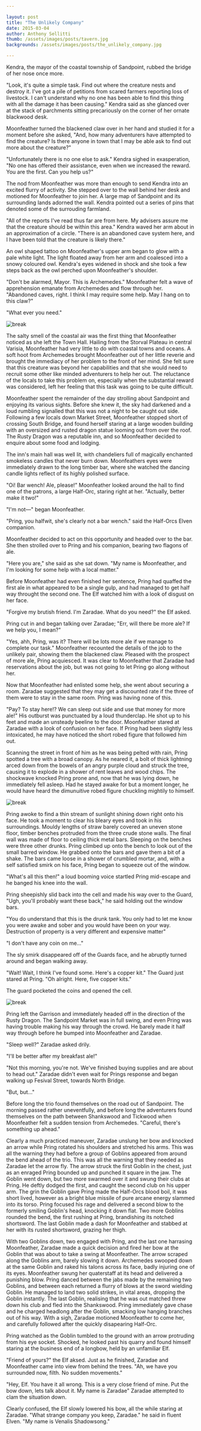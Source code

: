 ```yaml
---

layout: post
title: "The Unlikely Company"
date: 2015-03-04
author: Anthony Sellitti
thumb: /assets/images/posts/tavern.jpg
backgrounds: /assets/images/posts/the_unlikely_company.jpg

---
```


Kendra, the mayor of the coastal township of Sandpoint, rubbed the bridge of her nose once more.

"Look, it's quite a simple task. Find out where the creature nests and destroy it. I've got a pile of petitions from scared farmers reporting loss of livestock. I can't understand why no one has been able to find this thing with all the damage it has been causing." Kendra said as she glanced over at the stack of parchments sitting precariously on the corner of her ornate blackwood desk.

Moonfeather turned the blackened claw over in her hand and studied it for a moment before she asked, "And, how many adventurers have attempted to find the creature? Is there anyone in town that I may be able ask to find out more about the creature?"

"Unfortunately there is no one else to ask." Kendra sighed in exasperation, "No one has offered their assistance, even when we increased the reward. You are the first. Can you help us?"

The nod from Moonfeather was more than enough to send Kendra into an excited flurry of activity. She stepped over to the wall behind her desk and motioned for Moonfeather to join her. A large map of Sandpoint and its surrounding lands adorned the wall. Kendra pointed out a series of pins that denoted some of the surrouding farmland.

"All of the reports I've read thus far are from here. My advisers assure me that the creature should be within this area." Kendra waved her arm about in an approximation of a circle. "There is an abandoned cave system here, and I have been told that the creature is likely there."

An owl shaped tattoo on Moonfeather's upper arm began to glow with a pale white light. The light floated away from her arm and coalesced into a snowy coloured owl. Kendra's eyes widened in shock and she took a few steps back as the owl perched upon Moonfeather's shoulder.

"Don't be alarmed, Mayor. This is Archemedes." Moonfeather felt a wave of apprehension emanate from Archemedes and flow through her. "Abandoned caves, right. I think I may require some help. May I hang on to this claw?"

"What ever you need."

![break](/assets/images/posts/break.png)

The salty smell of the coastal air was the first thing that Moonfeather noticed as she left the Town Hall. Hailing from the Storval Plateau in central Varisia, Moonfeather had very little to do with coastal towns and oceans. A soft hoot from Archemedes brought Moonfeather out of her little reverie and brought the immediacy of her problem to the front of her mind. She felt sure that this creature was beyond her capabilities and that she would need to recruit some other like minded adventurers to help her out. The reluctance of the locals to take this problem on, especially when the substantial reward was considered, left her feeling that this task was going to be quite difficult.

Moonfeather spent the remainder of the day strolling about Sandpoint and enjoying its various sights. Before she knew it, the sky had darkened and a loud rumbling signalled that this was not a night to be caught out side. Following a few locals down Market Street, Moonfeather stopped short of crossing South Bridge, and found herself staring at a large wooden building with an oversized and rusted dragon statue looming out from over the roof. The Rusty Dragon was a reputable inn, and so Moonfeather decided to enquire about some food and lodging.

The inn's main hall was well lit, with chandeliers full of magically enchanted smokeless candles that never burn down. Moonfeathers eyes were immediately drawn to the long timber bar, where she watched the dancing candle lights reflect of its highly polished surface.

"Oi! Bar wench! Ale, please!" Moonfeather looked around the hall to find one of the patrons, a large Half-Orc, staring right at her. "Actually, better make it two!"

"I'm not&mdash;" began Moonfeather.

"Pring, you halfwit, she's clearly not a bar wench." said the Half-Orcs Elven companion.

Moonfeather decided to act on this opportunity and headed over to the bar. She then strolled over to Pring and his companion, bearing two flagons of ale.

"Here you are," she said as she sat down. "My name is Moonfeather, and I'm looking for some help with a local matter."

Before Moonfeather had even finished her sentence, Pring had quaffed the first ale in what appeared to be a single gulp, and had managed to get half way throught the second one. The Elf watched him with a look of disgust on her face.

"Forgive my brutish friend. I'm Zaradae. What do you need?" the Elf asked.

Pring cut in and began talking over Zaradae; "Err, will there be more ale? If we help you, I mean?"

"Yes, ahh, Pring, was it? There will be lots more ale if we manage to complete our task." Moonfeather recounted the details of the job to the unlikely pair, showing them the blackened claw. Pleased with the prospect of more ale, Pring acquiesced. It was clear to Moonfeather that Zaradae had reservations about the job, but was not going to let Pring go along without her.

Now that Moonfeather had enlisted some help, she went about securing a room. Zaradae suggested that they may get a discounted rate if the three of them were to stay in the same room. Pring was having none of this.

"Pay? To stay here!? We can sleep out side and use that money for more ale!" His outburst was punctuated by a loud thunderclap. He shot up to his feet and made an unsteady beeline to the door. Moonfeather stared at Zaradae with a look of confusion on her face. If Pring had been slightly less intoxicated, he may have noticed the short robed figure that followed him out.

Scanning the street in front of him as he was being pelted with rain, Pring spotted a tree with a broad canopy. As he neared it, a bolt of thick lightning arced down from the bowels of an angry purple cloud and struck the tree, causing it to explode in a shower of rent leaves and wood chips. The shockwave knocked Pring prone and, now that he was lying down, he immediately fell asleep. Had he stayed awake for but a moment longer, he would have heard the dimunuitive robed figure chuckling mightily to himself.

![break](/assets/images/posts/break.png)

Pring awoke to find a thin stream of sunlight shining down right onto his face. He took a moment to clear his bleary eyes and took in his surroundings. Mouldy lengths of straw barely covered an uneven stone floor, timber benches protruded from the three crude stone walls. The final wall was made of floor to ceiling thick metal bars. Sleeping on the benches were three other drunks. Pring climbed up onto the bench to look out of the small barred window. He grabbed onto the bars and gave them a bit of a shake. The bars came loose in a shower of crumbled mortar, and, with a self satisfied smirk on his face, Pring began to squeeze out of the window.

"What's all this then!" a loud booming voice startled Pring mid-escape and he banged his knee into the wall.

Pring sheepishly slid back into the cell and made his way over to the Guard, "Ugh, you'll probably want these back," he said holding out the window bars.

"You do understand that this is the drunk tank. You only had to let me know you were awake and sober and you would have been on your way. Destruction of property is a very different and expensive matter"

"I don't have any coin on me..."

The sly smirk disappeared off of the Guards face, and he abruptly turned around and began walking away.

"Wait! Wait, I think I've found some. Here's a copper kit." The Guard just stared at Pring. "Oh alright. Here, five copper kits."

The guard pocketed the coins and opened the cell.

![break](/assets/images/posts/break.png)

Pring left the Garrison and immediately headed off in the direction of the Rusty Dragon. The Sandpoint Market was in full swing, and even Pring was having trouble making his way through the crowd. He barely made it half way through before he bumped into Moonfeather and Zaradae.

"Sleep well?" Zaradae asked drily.

"I'll be better after my breakfast ale!"

"Not this morning, you're not. We've finished buying supplies and are about to head out."  Zaradae didn't even wait for Prings response and began walking up Fesival Street, towards North Bridge.

"But, but..."

Before long the trio found themselves on the road out of Sandpoint. The morning passed rather uneventfully, and before long the adventurers found themselves on the path between Shankswood and Tickwood when Moonfeather felt a sudden tension from Archemedes. "Careful, there's something up ahead."

Clearly a much practiced maneuver, Zaradae unslung her bow and knocked an arrow while Pring rotated his shoulders and stretched his arms. This was all the warning they had before a group of Goblins appeared from around the bend ahead of the trio. This was all the warning that they needed as Zaradae let the arrow fly. The arrow struck the first Goblin in the chest, just as an enraged Pring bounded up and punched it square in the jaw. The Goblin went down, but two more swarmed over it and swung their clubs at Pring. He deftly dodged the first, and caught the second club on his upper arm. The grin the Goblin gave Pring made the Half-Orcs blood boil, it was short lived, however as a bright blue missile of pure arcane energy slammed into its torso. Pring focused his rage and delivered a second blow to the formerly smiling Goblin's head, knocking it down flat. Two more Goblins rounded the bend, the first rushing at Pring, brandishing its notched shortsword. The last Goblin made a dash for Moonfeather and stabbed at her with its rusted shortsword, grazing her thigh.

With two Goblins down, two engaged with Pring, and the last one harrasing Moonfeather, Zaradae made a quick decision and fired her bow at the Goblin that was about to take a swing at Moonfeather. The arrow scraped along the Goblins arm, barely slowing it down. Archemedes swooped down at the same Goblin and raked his talons across its face, badly injuring one of its eyes. Moonfeather swung her quaterstaff at its head and delivered a punishing blow. Pring danced between the jabs made by the remaining two Goblins, and between each returned a flurry of blows at the sword wielding Goblin. He managed to land two solid strikes, in vital areas, dropping the Goblin instantly. The last Goblin, realising that he was out matched threw down his club and fled into the Shankswood. Pring immediately gave chase and he charged headlong after the Goblin, smacking low hanging branches out of his way. With a sigh, Zaradae motioned Moonfeather to come her, and carefully followed after the quickly disapearing Half-Orc.

Pring watched as the Goblin tumbled to the ground with an arrow protruding from his eye socket. Shocked, he looked past his quarry and found himself staring at the business end of a longbow, held by an unfamiliar Elf.

"Friend of yours?" the Elf aksed. Just as he finished, Zaradae and Moonfeather came into view from behind the trees. "Ah, we have you surrounded now, filth. No sudden movements."

"Hey, Elf. You have it all wrong. This is a very close friend of mine. Put the bow down, lets talk about it. My name is Zaradae" Zaradae attempted to clam the situation down.

Clearly confused, the Elf slowly lowered his bow, all the while staring at Zaradae. "What strange company you keep, Zaradae." he said in fluent Elven. "My name is Venalis Shadowsong."
